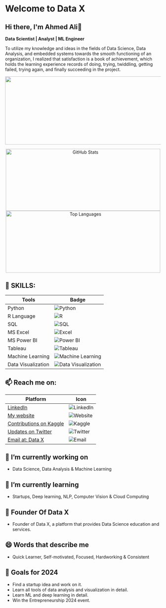# Welcome to Data X
## Hi there, I'm Ahmed Ali👋 

**Data Scientist | Analyst  | ML Engineer**

To utilize my knowledge and ideas in the fields of Data Science, Data Analysis, and embedded systems towards the smooth functioning of an organization, I realized that satisfaction is a book of achievement, which holds the learning experience records of doing, trying, twiddling, getting failed, trying again, and finally succeeding in the project.

<p align="center">
  <img width="800" height="220" src="https://streak-stats.demolab.com?user=datax-official&theme=vision-friendly-light&hide_border=true&border_radius=5&card_width=800">
</p>
<p align="Center">
  <img width="500" height="200" src="https://github-readme-stats.vercel.app/api?username=datax-official&show_icons=true&theme=vision-friendly-light" alt="GitHub Stats"> 
  <img width="500" height="200" src="https://github-readme-stats.vercel.app/api/top-langs/?username=datax-official&size_weight=0.0005&count_weight=0.3&layout=compact&theme=vision-friendly-light" alt="Top Languages">
</p>


 
## 🍪 SKILLS:
| Tools          | Badge |
|------------------|-------|
| Python           | ![Python](https://img.shields.io/badge/-Python-3776AB?logo=python&logoColor=white) |
| R Language       | ![R](https://img.shields.io/badge/-R-276DC3?logo=r&logoColor=white) |
| SQL              | ![SQL](https://img.shields.io/badge/-SQL-4479A1?logo=sql&logoColor=white) |
| MS Excel         | ![Excel](https://img.shields.io/badge/-Excel-217346?logo=microsoft-excel&logoColor=white) |
| MS Power BI      | ![Power BI](https://img.shields.io/badge/-Power%20BI-F2C811?logo=power-bi&logoColor=white) |
| Tableau          | ![Tableau](https://img.shields.io/badge/-Tableau-E97627?logo=tableau&logoColor=white) |
| Machine Learning | ![Machine Learning](https://img.shields.io/badge/-Machine%20Learning-FF6F00?logo=tensorflow&logoColor=white) |
| Data Visualization | ![Data Visualization](https://img.shields.io/badge/-Data%20Visualization-4CAF50?logo=databricks&logoColor=white) |

## 📫 Reach me on:

| Platform               | Icon                                                                                 |
|------------------------|--------------------------------------------------------------------------------------|
| [LinkedIn ](https://www.linkedin.com/in/rajaahmedalikhan)   | ![LinkedIn](https://img.shields.io/badge/-LinkedIn-0077B5?logo=linkedin&logoColor=white)   |
| [My website ](https://dataxofficial.com)         | ![Website](https://img.shields.io/badge/-Website-FF6600?logo=web&logoColor=white)         |
| [Contributions on Kaggle ](https://www.kaggle.com/datascientist97) | ![Kaggle](https://img.shields.io/badge/-Kaggle-20BEFF?logo=kaggle&logoColor=white)      |
| [Updates on Twitter ](https://twitter.com/datax-official) | ![Twitter](https://img.shields.io/badge/-Twitter-1DA1F2?logo=twitter&logoColor=white)     |
| [Email at: Data X](mailto:datascientist097@gmail.com)     | ![Email](https://img.shields.io/badge/-Email-D14836?logo=gmail&logoColor=white)          |

## 🔭 I’m currently working on
- Data Science, Data Analysis & Machine Learning

## 🌱 I’m currently learning
- Startups, Deep learning, NLP, Computer Vision & Cloud Computing

## 👯 Founder Of Data X
- Founder of Data X, a platform that provides Data Science education and services. 

## 😄 Words that describe me
- Quick Learner, Self-motivated, Focused, Hardworking & Consistent
  
## 🎯 Goals for 2024
- Find a startup idea and work on it.
- Learn all tools of data analysis and visualization in detail.
- Learn ML and deep learning in detail.
- Win the Entrepreneurship 2024 event.

<div id="header" align="center">
  <img src="https://komarev.com/ghpvc/?username=datax-official&style=for-the-badge&color=orange" alt=""/>
</div>
